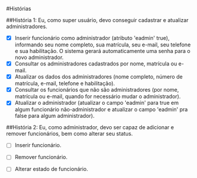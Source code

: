 #Histórias

##História 1: Eu, como super usuário, devo conseguir cadastrar e atualizar administradores.

- [x] Inserir funcionário como administrador (atributo 'eadmin' true), informando seu nome completo, sua matrícula, seu e-mail, seu telefone e sua habilitação. O sistema gerará automaticamente uma senha para o novo administrador.
- [x] Consultar os administradores cadastrados por nome, matrícula ou e-mail.
- [x] Atualizar os dados dos administradores (nome completo, número de matrícula, e-mail, telefone e habilitação).
- [x] Consultar os funcionários que não são administradores (por nome, matrícula ou e-mail, quando for necessário mudar o administrador).
- [x] Atualizar o administrador (atualizar o campo 'eadmin' para true em algum funcionário não-administrador e atualizar o campo 'eadmin' pra false para algum administrador).

##História 2: Eu, como administrador, devo ser capaz de adicionar e remover funcionários, bem como alterar seu status.

- [ ] Inserir funcionário.
- [ ] Remover funcionário.
- [ ] Alterar estado de funcionário.

